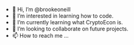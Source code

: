 - 👋 Hi, I’m @brookeoneill
- 👀 I’m interested in learning how to code. 
- 🌱 I’m currently learning what CryptoEcon is. 
- 💞️ I’m looking to collaborate on future projects. 
- 📫 How to reach me ...

<!---
brookeoneill/brookeoneill is a ✨ special ✨ repository because its `README.md` (this file) appears on your GitHub profile.
You can click the Preview link to take a look at your changes.
--->
